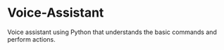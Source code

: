 # Voice-Assistant
Voice assistant using Python that understands the basic commands and perform actions.
